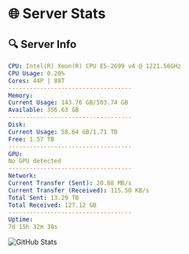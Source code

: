 # 🌐 Server Stats
## 🔍 Server Info
```yaml
CPU: Intel(R) Xeon(R) CPU E5-2699 v4 @ 1221.56GHz
CPU Usage: 0.20%
Cores: 44P | 88T
-----------------------------------
Memory:
Current Usage: 143.76 GB/503.74 GB
Available: 356.63 GB
-----------------------------------
Disk:
Current Usage: 58.64 GB/1.71 TB
Free: 1.57 TB
-----------------------------------
GPU:
No GPU detected
-----------------------------------
Network:
Current Transfer (Sent): 20.88 MB/s
Current Transfer (Received): 115.50 KB/s
Total Sent: 13.29 TB
Total Received: 127.12 GB
-----------------------------------
Uptime:
7d 15h 32m 38s
```
![GitHub Stats](https://img.shields.io/badge/Updated-2025-03-15_12:55:27-blue)